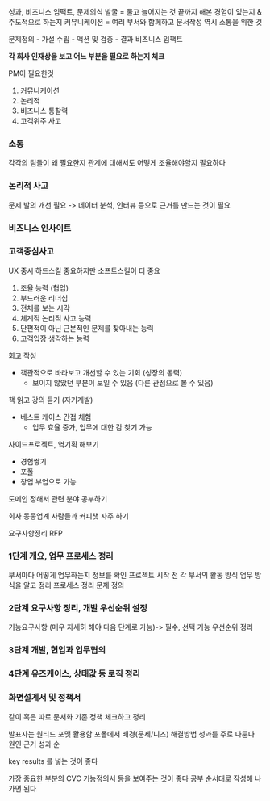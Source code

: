 성과, 비즈니스 임팩트, 문제의식 발굴 = 물고 늘어지는 것 끝까지 해본 경험이 있는지 & 주도적으로 하는지
커뮤니케이션 = 여러 부서와 함께하고 문서작성 역시 소통을 위한 것

문제정의 - 가설 수립 - 액션 및 검증 - 결과
비즈니스 임팩트

**각 회사 인재상을 보고 어느 부분을 필요로 하는지 체크**

PM이 필요한것
1. 커뮤니케이션
2. 논리적
3. 비즈니스 통찰력
4. 고객위주 사고


### 소통
각각의 팀들이 왜 필요한지 관계에 대해서도 어떻게 조율해야할지 필요하다

### 논리적 사고
문제 발의 개선 필요 -> 데이터 분석, 인터뷰 등으로 근거를 만드는 것이 필요

### 비즈니스 인사이트
### 고객중심사고
UX 중시
하드스킬 중요하지만 소프트스킬이 더 중요
1. 조율 능력 (협업)
2. 부드러운 리더십
3. 전체를 보는 시각
4. 체계적 논리적 사고 능력
5. 단편적이 아닌 근본적인 문제를 찾아내는 능력
6. 고객입장 생각하는 능력

회고 작성
- 객관적으로 바라보고 개선할 수 있는 기회 (성장의 동력)
	- 보이지 않았던 부분이 보일 수 있음 (다른 관점으로 볼 수 있음)

책 읽고 강의 듣기 (자기계발)
- 베스트 케이스 간접 체험
	- 업무 효율 증가, 업무에 대한 감 찾기 가능

사이드프로젝트, 역기획 해보기
- 경험쌓기
- 포폴
- 창업 부업으로 가능

도메인 정해서 관련 분야 공부하기

회사 동종업계 사람들과 커피챗 자주 하기

요구사항정리 RFP

### 1단계 개요, 업무 프로세스 정리
부서마다 어떻게 업무하는지 정보를 확인
프로젝트 시작 전 각 부서의 활동 방식 업무 방식을 알고 정리
프로세스 정리
문제 정의

### 2단계 요구사항 정리, 개발 우선순위 설정
기능요구사항 (매우 자세히 해야 다음 단계로 가능)-> 필수, 선택 기능 우선순위 정리

### 3단계 개발, 현업과 업무협의
### 4단계 유즈케이스, 상태값 등 로직 정리
### 화면설계서 및 정책서
같이 혹은 따로 문서화
기존 정책 체크하고 정리

발표자는 원티드 포맷 활용함
포폴에서 배경(문제/니즈) 해결방법 성과를 주로 다룬다
원인 근거 성과 순


key results 를 넣는 것이 좋다

가장 중요한 부분의 CVC 기능정의서 등을 보여주는 것이 좋다
공부 순서대로 작성해 나가면 된다